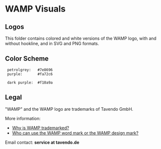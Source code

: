 WAMP Visuals
============

Logos
-----

This folder contains colored and white versions of the WAMP logo, with and without hookline, and in SVG and PNG formats.


Color Scheme
------------

     petrolgrey:   #7e8696
     purple:       #fa72c6
    
     dark purple:  #f10a9a

Legal
-----

"WAMP" and the WAMP logo are trademarks of Tavendo GmbH.

More information:

 * [Why is WAMP trademarked?](http://wamp.ws/faq/#why_trademarking)
 * [Who can use the WAMP word mark or the WAMP design mark?](http://wamp.ws/faq/#wamp_trademark_use)

Email contact: **service at tavendo.de**


